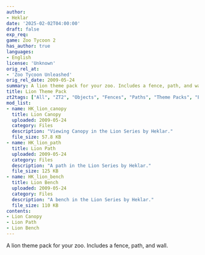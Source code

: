 ```yaml
---
author:
- Heklar
date: '2025-02-02T04:00:00'
draft: false
exp_req:
game: Zoo Tycoon 2
has_author: true
languages:
- English
license: 'Unknown'
orig_rel_at:
- 'Zoo Tycoon Unleashed'
orig_rel_date: 2009-05-24
summary: A lion theme pack for your zoo. Includes a fence, path, and wall.
title: Lion Theme Pack
zt2tags: ["All", "ZT2", "Objects", "Fences", "Paths", "Theme Packs", "Benches", "Canopies"]
mod_list:
- name: HK_lion_canopy
  title: Lion Canopy
  uploaded: 2009-05-24
  category: Files
  description: "Viewing Canopy in the Lion Series by Heklar."
  file_size: 57.8 KB
- name: HK_lion_path
  title: Lion Path
  uploaded: 2009-05-24
  category: Files
  description: "A path in the Lion Series by Heklar."
  file_size: 125 KB
- name: HK_lion_bench
  title: Lion Bench
  uploaded: 2009-05-24
  category: Files
  description: "A bench in the Lion Series by Heklar."
  file_size: 110 KB
contents:
- Lion Canopy
- Lion Path
- Lion Bench
---
```


A lion theme pack for your zoo. Includes a fence, path, and wall. 


